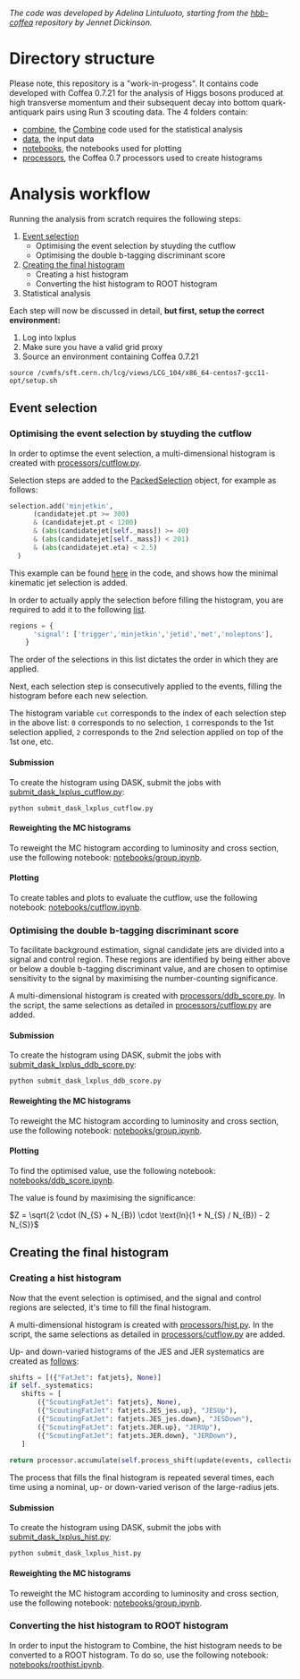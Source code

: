 _The code was developed by Adelina Lintuluoto, starting from the [hbb-coffea](https://github.com/jennetd/hbb-coffea/tree/master) repository by Jennet Dickinson._

# Directory structure

Please note, this repository is a "work-in-progess". It contains code developed with Coffea 0.7.21 for the analysis of Higgs bosons produced at high transverse momentum and their subsequent decay into bottom quark-antiquark pairs using Run 3 scouting data. The 4 folders contain:

- [combine](combine), the [Combine](https://cms-analysis.github.io/HiggsAnalysis-CombinedLimit/) code used for the statistical analysis
- [data](data), the input data
- [notebooks](notebooks), the notebooks used for plotting
- [processors](processors), the Coffea 0.7 processors used to create histograms 

# Analysis workflow

Running the analysis from scratch requires the following steps:

1. [Event selection](#event-selection)
   - Optimising the event selection by stuyding the cutflow
   - Optimising the double b-tagging discriminant score
2. [Creating the final histogram](#creating-the-final-histogram)
   - Creating a hist histogram
   - Converting the hist histogram to ROOT histogram
3. Statistical analysis

Each step will now be discussed in detail, **but first, setup the correct environment:**

1. Log into lxplus
2. Make sure you have a valid grid proxy
3. Source an environment containing Coffea 0.7.21

```
source /cvmfs/sft.cern.ch/lcg/views/LCG_104/x86_64-centos7-gcc11-opt/setup.sh
```

## Event selection

### Optimising the event selection by stuyding the cutflow

In order to optimse the event selection, a multi-dimensional histogram is created with [processors/cutflow.py](processors/cutflow.py). 

Selection steps are added to the [PackedSelection](https://coffeateam.github.io/coffea/api/coffea.analysis_tools.PackedSelection.html#packedselection) object, for example as follows:

```python
selection.add('minjetkin',
      (candidatejet.pt >= 300)
      & (candidatejet.pt < 1200)
      & (abs(candidatejet[self._mass]) >= 40)
      & (abs(candidatejet[self._mass]) < 201)
      & (abs(candidatejet.eta) < 2.5)
  )
```

This example can be found [here](https://github.com/alintulu/Run3ScoutingHbb/blob/lxplus/processors/cutflow.py#L128-L136) in the code, and shows how the minimal kinematic jet selection is added.

In order to actually apply the selection before filling the histogram, you are required to add it to the following [list](https://github.com/alintulu/Run3ScoutingHbb/blob/lxplus/processors/cutflow.py#L205).

```python
regions = {
      'signal': ['trigger','minjetkin','jetid','met','noleptons'],
    }
```

The order of the selections in this list dictates the order in which they are applied.

Next, each selection step is consecutively applied to the events, filling the histogram before each new selection. 

The histogram variable `cut` corresponds to the index of each selection step in the above list: `0` corresponds to no selection, `1` corresponds to the 1st selection applied, `2` corresponds to the 2nd selection applied on top of the 1st one, etc.

#### Submission

To create the histogram using DASK, submit the jobs with  [submit_dask_lxplus_cutflow.py](submit_dask_lxplus_cutflow.py):

```
python submit_dask_lxplus_cutflow.py
```

#### Reweighting the MC histograms

To reweight the MC histogram according to luminosity and cross section, use the following notebook: [notebooks/group.ipynb](notebooks/group.ipynb).

#### Plotting

To create tables and plots to evaluate the cutflow, use the following notebook: [notebooks/cutflow.ipynb](notebooks/cutflow.ipynb).

### Optimising the double b-tagging discriminant score

To facilitate background estimation, signal candidate jets are divided into a signal and control region. These regions are identified by being either above or below a double b-tagging discriminant value, and are chosen to optimise sensitivity to the signal by maximising the number-counting significance.

A multi-dimensional histogram is created with [processors/ddb_score.py](Rprocessors/ddb_score.py). In the script, the same selections as detailed in [processors/cutflow.py](processors/cutflow.py) are added.

#### Submission

To create the histogram using DASK, submit the jobs with  [submit_dask_lxplus_ddb_score.py](submit_dask_lxplus_ddb_score.py):

```
python submit_dask_lxplus_ddb_score.py
```

#### Reweighting the MC histograms

To reweight the MC histogram according to luminosity and cross section, use the following notebook: [notebooks/group.ipynb](notebooks/group.ipynb).

#### Plotting

To find the optimised value, use the following notebook: [notebooks/ddb_score.ipynb](notebooks/ddb_score.ipynb).

The value is found by maximising the significance:

$Z = \sqrt{2 \cdot (N_{S} +  N_{B}) \cdot \text{ln}(1 + N_{S} /  N_{B}) - 2  N_{S}}$

## Creating the final histogram

### Creating a hist histogram

Now that the event selection is optimised, and the signal and control regions are selected, it's time to fill the final histogram.

A multi-dimensional histogram is created with [processors/hist.py](Rprocessors/hist.py). In the script, the same selections as detailed in [processors/cutflow.py](processors/cutflow.py) are added.

Up- and down-varied histograms of the JES and JER systematics are created as [follows](https://github.com/alintulu/Run3ScoutingHbb/blob/master/processors/hist.py#L85-L95):

```python
shifts = [({"FatJet": fatjets}, None)]
if self._systematics:
   shifts = [
       ({"ScoutingFatJet": fatjets}, None),
       ({"ScoutingFatJet": fatjets.JES_jes.up}, "JESUp"),
       ({"ScoutingFatJet": fatjets.JES_jes.down}, "JESDown"),
       ({"ScoutingFatJet": fatjets.JER.up}, "JERUp"),
       ({"ScoutingFatJet": fatjets.JER.down}, "JERDown"),
   ]
       
return processor.accumulate(self.process_shift(update(events, collections), name) for collections, name in shifts)
```

The process that fills the final histogram is repeated several times, each time using a nominal, up- or down-varied verison of the large-radius jets.

#### Submission

To create the histogram using DASK, submit the jobs with  [submit_dask_lxplus_hist.py](submit_dask_lxplus_hist.py):

```
python submit_dask_lxplus_hist.py
```

#### Reweighting the MC histograms

To reweight the MC histogram according to luminosity and cross section, use the following notebook: [notebooks/group.ipynb](notebooks/group.ipynb).

### Converting the hist histogram to ROOT histogram

In order to input the histogram to Combine, the hist histogram needs to be converted to a ROOT histogram. To do so, use the following notebook: [notebooks/roothist.ipynb](notebooks/roothist.ipynb).

